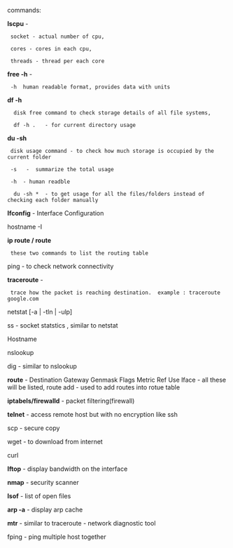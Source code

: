 commands:


**lscpu** -
     
     socket - actual number of cpu,

     cores - cores in each cpu,

     threads - thread per each core


**free -h** -
    
     -h  human readable format, provides data with units 
 

**df -h** 
      
      disk free command to check storage details of all file systems,

      df -h .   - for current directory usage
 
**du -sh**
     
     disk usage command - to check how much storage is occupied by the current folder 
     
     -s   -  summarize the total usage
     
     -h  - human readble 
     
      du -sh *  - to get usage for all the files/folders instead of checking each folder manually




**Ifconfig** - Interface Configuration
 
hostname -I 
 
**ip route / route**   

     these two commands to list the routing table
 
ping  - to check network connectivity
 
**traceroute** -  
     
     trace how the packet is reaching destination.  example : traceroute google.com 
 
netstat [-a | -tln | -ulp]
 
ss - socket statstics , similar to netstat
 
Hostname
 
nslookup
 
dig - similar to nslookup
 
**route** - Destination     Gateway         Genmask         Flags Metric Ref    Use Iface  - all these will be listed, 
route add  -  used to add routes into rotue table
 
**iptabels/firewalld** -  packet filtering(firewall)
 
**telnet** - access remote host but with no encryption like ssh
 
scp  - secure copy
 
wget  - to download from internet
 
curl
 
**Iftop** - display bandwidth on the interface
 
**nmap** - security scanner
 
**lsof** - list of open files
 
**arp -a**  - display arp cache
 
**mtr**  - similar to traceroute - network diagnostic tool
 
fping - ping multiple host together
